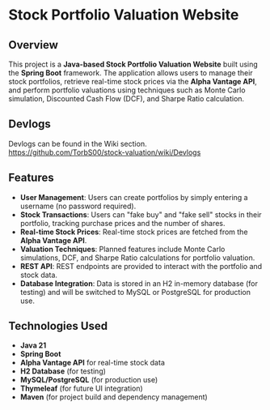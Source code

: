 # Stock Portfolio Valuation Website

## Overview

This project is a **Java-based Stock Portfolio Valuation Website** built using the **Spring Boot** framework. The application allows users to manage their stock portfolios, retrieve real-time stock prices via the **Alpha Vantage API**, and perform portfolio valuations using techniques such as Monte Carlo simulation, Discounted Cash Flow (DCF), and Sharpe Ratio calculation.

## Devlogs
Devlogs can be found in the Wiki section.
https://github.com/TorbS00/stock-valuation/wiki/Devlogs

## Features

- **User Management**: Users can create portfolios by simply entering a username (no password required).
- **Stock Transactions**: Users can "fake buy" and "fake sell" stocks in their portfolio, tracking purchase prices and the number of shares.
- **Real-time Stock Prices**: Real-time stock prices are fetched from the **Alpha Vantage API**.
- **Valuation Techniques**: Planned features include Monte Carlo simulations, DCF, and Sharpe Ratio calculations for portfolio valuation.
- **REST API**: REST endpoints are provided to interact with the portfolio and stock data.
- **Database Integration**: Data is stored in an H2 in-memory database (for testing) and will be switched to MySQL or PostgreSQL for production use.

## Technologies Used

- **Java 21**
- **Spring Boot**
- **Alpha Vantage API** for real-time stock data
- **H2 Database** (for testing)
- **MySQL/PostgreSQL** (for production use)
- **Thymeleaf** (for future UI integration)
- **Maven** (for project build and dependency management)
